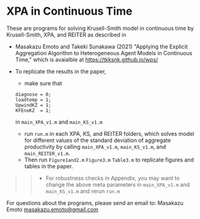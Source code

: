# XPA in Continuous Time

These are programs for solving Krusell-Smith model in continuous time by Krusell-Smith, XPA, and REITER as described in

* Masakazu Emoto and Takeki Sunakawa (2021) "Applying the Explicit Aggregation Algorithm to Heterogeneous Agent Models in Continuous Time," which is avaialble at https://tkksnk.github.io/wps/

* To replicate the results in the paper,
  * make sure that
  ```
  diagnose = 0;
  loadtemp = 1;
  UpwindKZ = 1;
  KFEnoKZ  = 1;
  ```
  in `main_XPA_v1.m` and `main_KS_v1.m`
  * run `run.m` in each XPA, KS, and REITER folders, which solves model for different values of the standard deviation of aggregate productivity by calling `main_XPA_v1.m`, `main_KS_v1.m`, and `main_REITER_v1.m`.
  * Then run `Figure1and2.m` `Figure3.m` `Table3.m` to replicate figures and tables in the paper.
>>  * For robustness checks in Appendix, you may want to change the above meta parameters in `main_XPA_v1.m` and `main_KS_v1.m` and rerun `run.m`

For questions about the programs, please send an email to: Masakazu Emoto <masakazu.emoto@gmail.com>
